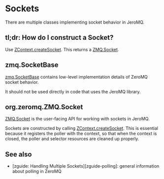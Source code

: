 # Sockets

There are multiple classes implementing socket behavior in JeroMQ.

## tl;dr: How do I construct a Socket?

Use [ZContext.createSocket][create-socket]. This returns a
[ZMQ.Socket][zmq-socket].

## zmq.SocketBase

[zmq.SocketBase][socket-base] contains low-level implementation details of
ZeroMQ socket behavior.

It should not be used directly in code that uses the JeroMQ library.

## org.zeromq.ZMQ.Socket

[ZMQ.Socket][zmq-socket] is the user-facing API for working with sockets in
JeroMQ.

Sockets are constructed by calling [ZContext.createSocket][create-socket]. This
is essential because it registers the poller with the context, so that when the
context is closed, the poller and selector resources are cleaned up properly.

## See also

* [zguide: Handling Multiple Sockets][zguide-polling]: general
  information about polling in ZeroMQ


[create-socket]: http://static.javadoc.io/org.zeromq/jeromq/0.4.3/org/zeromq/ZContext.html#createSocket(int)
[zmq-socket]: http://static.javadoc.io/org.zeromq/jeromq/0.4.3/org/zeromq/ZMQ.Socket.html
[socket-base]: http://static.javadoc.io/org.zeromq/jeromq/0.4.3/zmq/SocketBase.html
